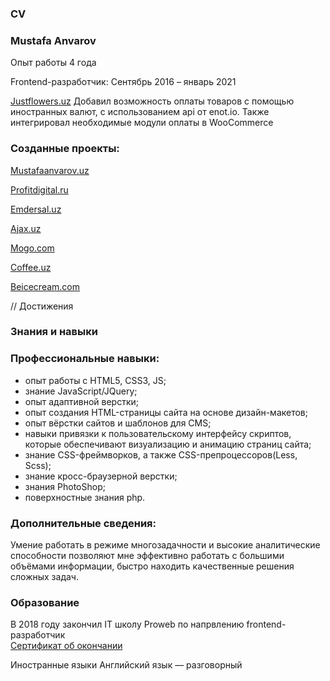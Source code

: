  ### CV
 ### Mustafa Anvarov

Опыт работы 4 года

Frontend-разработчик: Сентябрь 2016 – январь 2021 

[Justflowers.uz](https://www.justflowers.uz/)
Добавил возможность оплаты товаров с помощью иностранных валют, с использованием api от enot.io. Также интегрировал необходимые модули оплаты в WooCommerce

### Созданные проекты:

[Mustafaanvarov.uz](https://mustafaanvarov.uz)

[Profitdigital.ru](https://monachist-misleads.000webhostapp.com)

[Emdersal.uz](https://emdersal.uz/)

[Ajax.uz](https://tester1117.000webhostapp.com)

[Mogo.com](https://mogorer.000webhostapp.com)

[Coffee.uz](https://pizzauzuz.000webhostapp.com)

[Beicecream.com](https://asfalto01.000webhostapp.com)

// Достижения
### Знания и навыки
### Профессиональные навыки:
* опыт работы с HTML5, CSS3, JS;
* знание JavaScript/JQuery;
* опыт адаптивной верстки;
* опыт создания HTML-страницы сайта на основе дизайн-макетов;
* опыт вёрстки сайтов и шаблонов для CMS;
* навыки привязки к пользовательскому интерфейсу скриптов, которые обеспечивают визуализацию и анимацию страниц сайта;
* знание CSS-фреймворков, а также CSS-препроцессоров(Less, Scss);
* знание кросс-браузерной верстки;
* знания PhotoShop;
* поверхностные знания php.

### Дополнительные сведения:
Умение работать в режиме многозадачности и высокие аналитические способности позволяют мне эффективно работать с большими объёмами информации, быстро находить качественные решения сложных задач.

### Образование

В 2018 году закончил IT школу Proweb по напрвлению frontend-разработчик  
[Сертификат об окончании](https://drive.google.com/file/d/1WJmjpZE-NDcUxXdH4Jrvoy5K6C_efqa3/view?usp=sharing)

Иностранные языки
Английский язык — разговорный

